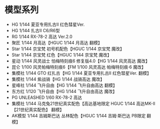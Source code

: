 # 模型系列

- HG 1/144 夏亚专用扎古II 红色彗星Ver.
- HG 1/144 扎古II C6/R6型
- RG 1/144 RX-78-2 高达 Ver.2.0
- 聚匠 1/144 月高达【HGUC 1/144 月高达 翻模】
- Star 1/144 京宝梵 初号机配色【HGUC 1/144 京宝梵 魔改】
- Star 1/144 京宝梵 红色【HGUC 1/144 京宝梵 魔改】
- 星动 1/144 风灵战士 怕梅特刻痕6 修复版4.0【HG 1/144 风灵高达 魔改】
- 昆仑 1/100 风灵帕梅特刻痕6【FM 1/100 风灵高达 帕梅特刻痕·6 魔改】
- 集模社 1/144 GTO 红扎古【HG 1/144 夏亚专用扎古II 红色彗星Ver. 翻模】
- 集模社 1/144 紫战骑【HG 1/144 战骑高达 魔改】
- 星峰社 1/144 飞升自由【HG 1/144 飞升自由高达 翻模】
- 东方红 1/120 飞升自由【HG 1/144 飞升自由高达 魔改】
- PG UNLEASHED 1/60 RX-78-2 高达
- 集模社 1/144 马克兔21世纪真实配色【高达基地限定 HGUC 1/144 高达MK-II 【21世纪真实配色】 翻模】
- AK模型 1/144 吉姆斯巴达 丛林配色【HGUC 1/144 吉姆·斯巴达 PB限定 翻模】
